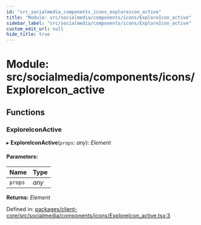 ```yaml
---
id: "src_socialmedia_components_icons_exploreicon_active"
title: "Module: src/socialmedia/components/icons/ExploreIcon_active"
sidebar_label: "src/socialmedia/components/icons/ExploreIcon_active"
custom_edit_url: null
hide_title: true
---
```


# Module: src/socialmedia/components/icons/ExploreIcon\_active

## Functions

### ExploreIconActive

▸ **ExploreIconActive**(`props`: *any*): *Element*

#### Parameters:

Name | Type |
:------ | :------ |
`props` | *any* |

**Returns:** *Element*

Defined in: [packages/client-core/src/socialmedia/components/icons/ExploreIcon_active.tsx:3](https://github.com/xr3ngine/xr3ngine/blob/77d12cea0/packages/client-core/src/socialmedia/components/icons/ExploreIcon_active.tsx#L3)
